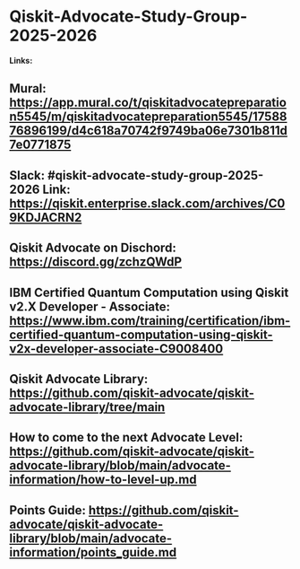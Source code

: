# Qiskit-Advocate-Study-Group-2025-2026
**Links:**
## Mural: https://app.mural.co/t/qiskitadvocatepreparation5545/m/qiskitadvocatepreparation5545/1758876896199/d4c618a70742f9749ba06e7301b811d7e0771875
## Slack: #qiskit-advocate-study-group-2025-2026 Link: https://qiskit.enterprise.slack.com/archives/C09KDJACRN2
## Qiskit Advocate on Dischord: https://discord.gg/zchzQWdP
## IBM Certified Quantum Computation using Qiskit v2.X Developer - Associate: https://www.ibm.com/training/certification/ibm-certified-quantum-computation-using-qiskit-v2x-developer-associate-C9008400
## Qiskit Advocate Library: https://github.com/qiskit-advocate/qiskit-advocate-library/tree/main
## How to come to the next Advocate Level: https://github.com/qiskit-advocate/qiskit-advocate-library/blob/main/advocate-information/how-to-level-up.md
## Points Guide: https://github.com/qiskit-advocate/qiskit-advocate-library/blob/main/advocate-information/points_guide.md
